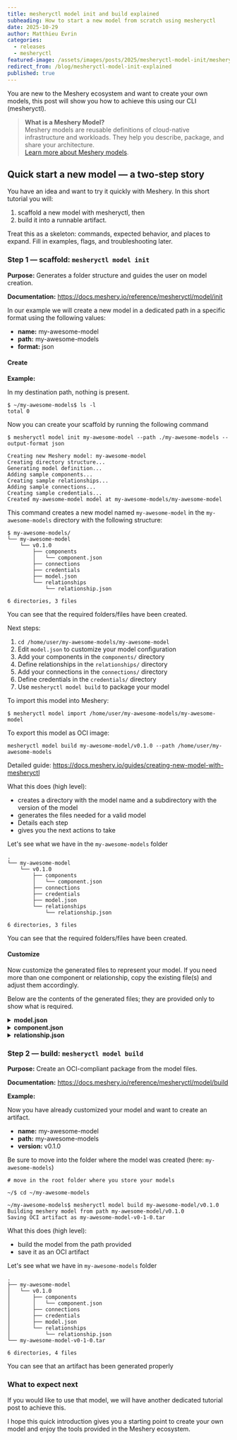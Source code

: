 ```yaml
---
title: mesheryctl model init and build explained
subheading: How to start a new model from scratch using mesheryctl
date: 2025-10-29
author: Matthieu Evrin
categories:
  - releases
  - mesheryctl
featured-image: /assets/images/posts/2025/mesheryctl-model-init/mesheryctl-model-cmds.png
redirect_from: /blog/mesheryctl-model-init-explained
published: true
---
```


You are new to the Meshery ecosystem and want to create your own models, this post will show you how to achieve this using our CLI (mesheryctl).

> **What is a Meshery Model?**  
> Meshery models are reusable definitions of cloud-native infrastructure and workloads. They help you describe, package, and share your architecture.  
> [Learn more about Meshery models](https://docs.meshery.io/concepts/logical/models).

## Quick start a new model — a two‑step story

You have an idea and want to try it quickly with Meshery. In this short tutorial you will:

1. scaffold a new model with mesheryctl, then
2. build it into a runnable artifact.

Treat this as a skeleton: commands, expected behavior, and places to expand. Fill in examples, flags, and troubleshooting later.

### Step 1 — scaffold: `mesheryctl model init`

**Purpose:** Generates a folder structure and guides the user on model creation.

**Documentation:** <https://docs.meshery.io/reference/mesheryctl/model/init>

In our example we will create a new model in a dedicated path in a specific format using the following values:

- **name:** my-awesome-model
- **path:** my-awesome-models
- **format:** json

#### Create

**Example:**

In my destination path, nothing is present.

```shell
$ ~/my-awesome-models$ ls -l
total 0
```

Now you can create your scaffold by running the following command

```shell
$ mesheryctl model init my-awesome-model --path ./my-awesome-models --output-format json

Creating new Meshery model: my-awesome-model
Creating directory structure...
Generating model definition...
Adding sample components...
Creating sample relationships...
Adding sample connections...
Creating sample credentials...
Created my-awesome-model model at my-awesome-models/my-awesome-model
```

This command creates a new model named `my-awesome-model` in the `my-awesome-models` directory with the following structure:

```shell
$ my-awesome-models/
└── my-awesome-model
    └── v0.1.0
        ├── components
        │   └── component.json
        ├── connections
        ├── credentials
        ├── model.json
        └── relationships
            └── relationship.json

6 directories, 3 files
```

You can see that the required folders/files have been created.

Next steps:

1. `cd /home/user/my-awesome-models/my-awesome-model`
2. Edit `model.json` to customize your model configuration
3. Add your components in the `components/` directory
4. Define relationships in the `relationships/` directory
5. Add your connections in the `connections/` directory
6. Define credentials in the `credentials/` directory
7. Use `mesheryctl model build` to package your model

To import this model into Meshery:

```shell
$ mesheryctl model import /home/user/my-awesome-models/my-awesome-model
```

To export this model as OCI image:

```shell
mesheryctl model build my-awesome-model/v0.1.0 --path /home/user/my-awesome-models
```

Detailed guide: <https://docs.meshery.io/guides/creating-new-model-with-mesheryctl>

What this does (high level):

- creates a directory with the model name and a subdirectory with the version of the model
- generates the files needed for a valid model
- Details each step
- gives you the next actions to take

Let's see what we have in the `my-awesome-models` folder

```shell
.
└── my-awesome-model
    └── v0.1.0
        ├── components
        │   └── component.json
        ├── connections
        ├── credentials
        ├── model.json
        └── relationships
            └── relationship.json

6 directories, 3 files
```

You can see that the required folders/files have been created.

#### Customize

Now customize the generated files to represent your model. If you need more than one component or relationship, copy the existing file(s) and adjust them accordingly.

Below are the contents of the generated files; they are provided only to show what is required.

<details><summary><b>model.json</b></summary>

<div class="highlight">
  <pre class="highlight">
  <code json>
{
  "id": "00000000-0000-0000-0000-000000000000",
  "schemaVersion": "models.meshery.io/v1beta1",
  "version": "v0.0.1",
  "name": "untitled-model",
  "displayName": "Untitled Model",
  "description": "A new Meshery model.",
  "status": "enabled",
  "registrant": {
    "id": "00000000-0000-0000-0000-000000000000",
    "name": "",
    "credential_id": "00000000-0000-0000-0000-000000000000",
    "type": "",
    "sub_type": "",
    "kind": "artifacthub",
    "status": "",
    "user_id": "00000000-0000-0000-0000-000000000000",
    "created_at": "0001-01-01T00:00:00Z",
    "updated_at": "0001-01-01T00:00:00Z",
    "deleted_at": null,
    "schemaVersion": "connections.meshery.io/v1beta1",
    "environments": [
      {
        "id": "00000000-0000-0000-0000-000000000000",
        "name": "",
        "description": "",
        "organization_id": "00000000-0000-0000-0000-000000000000",
        "owner": "00000000-0000-0000-0000-000000000000",
        "created_at": "0001-01-01T00:00:00Z",
        "updated_at": "0001-01-01T00:00:00Z",
        "deleted_at": null,
        "schemaVersion": "environments.meshery.io/v1beta1"
      }
    ]
  },
  "metadata": {
    "capabilities": [],
    "primaryColor": "#00b39f",
    "secondaryColor": "#00D3A9",
    "svgWhite": "<svg width=\"32\" height=\"32\" viewBox=\"0 0 32 32\" fill=\"none\" xmlns=\"<http://www.w3.org/2000/svg\">><path d=\"M16.405 8.732v6.57l5.694-3.297-5.694-3.273Zm0 7.942v6.602l5.747-3.285-5.747-3.317Z\" fill=\"#fff\"/><path d=\"M15.586 15.256v-6.47l-5.622 3.225 5.622 3.245ZM4.307 23.252a13.809 13.809 0 0 0 4.362 4.39v-6.914l-4.362 2.524Zm11.279-.008v-6.52L9.95 19.985l5.636 3.258Z\" fill=\"#fff\" fill-opacity=\".8\"/><path d=\"m9.49 27.23 5.707-3.263-5.707-3.3v6.563Z\" fill=\"#fff\"/><path d=\"M22.54 27.265v-6.553l-5.699 3.259 5.7 3.294Zm5.58-4.773a13.697 13.697 0 0 0 1.612-5.895l-5.934 3.397 4.323 2.498Z\" fill=\"#fff\" fill-opacity=\".8\"/><path d=\"m23.362 19.298 5.728-3.276-5.728-3.291v6.567Z\" fill=\"#fff\"/><path d=\"M22.541 11.315V4.8l-5.673 3.253 5.673 3.262Zm0 7.955v-6.574l-5.685 3.292 5.685 3.281Z\" fill=\"#fff\" fill-opacity=\".8\"/><path d=\"M9.49 12.684v6.622l5.728-3.316-5.728-3.306Z\" fill=\"#fff\"/><path d=\"M15.586 2.25a13.69 13.69 0 0 0-6.037 1.595l6.037 3.463V2.25Z\" fill=\"#fff\" fill-opacity=\".8\"/><path d=\"M9.49 4.756v6.583l5.732-3.288L9.49 4.756Z\" fill=\"#fff\"/><path d=\"M8.669 4.356a13.83 13.83 0 0 0-4.362 4.39l4.362 2.518V4.356Z\" fill=\"#fff\" fill-opacity=\".8\"/><path d=\"M22.504 3.88a13.695 13.695 0 0 0-6.099-1.63v5.123l6.1-3.493ZM2.25 16.483c.071 2.12.634 4.196 1.644 6.062l4.418-2.559-6.062-3.503Zm1.644-7.028a13.68 13.68 0 0 0-1.644 6.036l6.068-3.482-4.424-2.554Z\" fill=\"#fff\"/><path d=\"M9.539 28.147a13.673 13.673 0 0 0 6.047 1.603v-5.062L9.54 28.147Z\" fill=\"#fff\" fill-opacity=\".8\"/><path d=\"M27.697 8.768a13.83 13.83 0 0 0-4.335-4.383v6.889l4.335-2.506ZM23.362 27.62a13.851 13.851 0 0 0 4.351-4.417l-4.351-2.514v6.93Z\" fill=\"#fff\"/><path d=\"M29.75 15.452a13.659 13.659 0 0 0-1.63-5.979l-4.381 2.53 6.011 3.45Z\" fill=\"#fff\" fill-opacity=\".8\"/><path d=\"M16.405 29.75a13.673 13.673 0 0 0 6.036-1.595l-6.036-3.498v5.093Z\" fill=\"#fff\"/><path d=\"M8.669 19.247v-6.494L3.03 15.986l5.639 3.261Z\" fill=\"#fff\" fill-opacity=\".8\"/></svg>",
    "svgColor": "<svg xmlns=\"<http://www.w3.org/2000/svg\>" id=\"Layer_1\" data-name=\"Layer 1\" viewBox=\"0 0 134.95 135.02\"><defs><style>.cls-1{fill:#00d3a9}.cls-2{fill:#00b39f}</style></defs><title>meshery-logo-light</title><polygon points=\"69.49 31.82 69.49 64.07 97.44 47.89 69.49 31.82\" class=\"cls-1\"/><polygon points=\"69.49 70.81 69.49 103.22 97.7 87.09 69.49 70.81\" class=\"cls-1\"/><polygon points=\"65.47 63.85 65.47 32.09 37.87 47.92 65.47 63.85\" class=\"cls-2\"/><path d=\"M10.1,103.1a67.79,67.79,0,0,0,21.41,21.55V90.71Z\" class=\"cls-2\"/><polygon points=\"65.47 103.06 65.47 71.05 37.8 87.07 65.47 103.06\" class=\"cls-2\"/><polygon points=\"35.54 122.63 63.56 106.61 35.54 90.41 35.54 122.63\" class=\"cls-1\"/><polygon points=\"99.61 122.8 99.61 90.63 71.63 106.63 99.61 122.8\" class=\"cls-2\"/><path d=\"M127,99.37a67.22,67.22,0,0,0,7.91-28.94L105.78,87.11Z\" class=\"cls-2\"/><polygon points=\"103.64 83.69 131.76 67.61 103.64 51.45 103.64 83.69\" class=\"cls-1\"/><polygon points=\"99.61 44.5 99.61 12.52 71.76 28.49 99.61 44.5\" class=\"cls-2\"/><polygon points=\"99.61 83.55 99.61 51.28 71.7 67.44 99.61 83.55\" class=\"cls-2\"/><polygon points=\"67.48 135.02 67.49 135.02 67.48 135.02 67.48 135.02\" class=\"cls-2\"/><polygon points=\"35.54 51.22 35.54 83.73 63.66 67.45 35.54 51.22\" class=\"cls-1\"/><path d=\"M65.47,0A67.2,67.2,0,0,0,35.83,7.83l29.64,17Z\" class=\"cls-2\"/><polygon points=\"35.54 12.3 35.54 44.62 63.68 28.48 35.54 12.3\" class=\"cls-1\"/><path d=\"M31.51,10.34A67.89,67.89,0,0,0,10.1,31.89L31.51,44.25Z\" class=\"cls-2\"/><path d=\"M99.43,8A67.23,67.23,0,0,0,69.49,0V25.15Z\" class=\"cls-1\"/><path d=\"M0,69.87A67.27,67.27,0,0,0,8.07,99.63L29.76,87.07Z\" class=\"cls-1\"/><path d=\"M8.07,35.37A67.16,67.16,0,0,0,0,65L29.79,47.91Z\" class=\"cls-1\"/><path d=\"M35.78,127.13A67.13,67.13,0,0,0,65.47,135V110.15Z\" class=\"cls-2\"/><path d=\"M124.92,32a67.9,67.9,0,0,0-21.28-21.52V44.3Z\" class=\"cls-1\"/><path d=\"M103.64,124.54A68,68,0,0,0,125,102.86L103.64,90.52Z\" class=\"cls-1\"/><path d=\"M135,64.81a67.06,67.06,0,0,0-8-29.35L105.49,47.88Z\" class=\"cls-2\"/><path d=\"M69.49,135a67.12,67.12,0,0,0,29.63-7.83L69.49,110Z\" class=\"cls-1\"/><polygon points=\"31.51 83.44 31.51 51.56 3.83 67.43 31.51 83.44\" class=\"cls-2\"/></svg>",
    "svgComplete": "",
    "shape": "circle",
    "isAnnotation": false
  },
  "registrantId": "00000000-0000-0000-0000-000000000000",
  "categoryId": "00000000-0000-0000-0000-000000000000",
  "category": {
    "id": "00000000-0000-0000-0000-000000000000",
    "name": "Uncategorized"
  },
  "subCategory": "Uncategorized",
  "model": {
    "version": "v0.0.1"
  },
  "componentsCount": 0,
  "relationshipsCount": 0
}

  </code>
  </pre>
</div>

</details>

<details><summary><b>component.json</b></summary>

<div class="highlight">
  <pre class="highlight">
  <code json>
  {
    "id": "00000000-0000-0000-0000-000000000000",
    "schemaVersion": "components.meshery.io/v1beta1",
    "version": "v0.0.1",
    "displayName": "Untitled Component",
    "description": "A new Meshery Component.",
    "format": "JSON",
    "model": {
      "id": "00000000-0000-0000-0000-000000000000",
      "schemaVersion": "models.meshery.io/v1beta1",
      "version": "v0.0.1",
      "name": "untitled-model",
      "displayName": "Untitled Model",
      "description": "A new Meshery model.",
      "status": "enabled",
      ...
    },
    ...
  }
{
  "id": "00000000-0000-0000-0000-000000000000",
  "schemaVersion": "components.meshery.io/v1beta1",
  "version": "v0.0.1",
  "displayName": "Untitled Component",
  "description": "A new Meshery Component.",
  "format": "JSON",
  "model": {
    "id": "00000000-0000-0000-0000-000000000000",
    "schemaVersion": "models.meshery.io/v1beta1",
    "version": "v0.0.1",
    "name": "untitled-model",
    "displayName": "Untitled Model",
    "description": "A new Meshery model.",
    "status": "enabled",
    "registrant": {
      "id": "00000000-0000-0000-0000-000000000000",
      "name": "",
      "credential_id": "00000000-0000-0000-0000-000000000000",
      "type": "",
      "sub_type": "",
      "kind": "artifacthub",
      "status": "",
      "user_id": "00000000-0000-0000-0000-000000000000",
      "created_at": "0001-01-01T00:00:00Z",
      "updated_at": "0001-01-01T00:00:00Z",
      "deleted_at": null,
      "schemaVersion": "connections.meshery.io/v1beta1",
      "environments": [
        {
          "id": "00000000-0000-0000-0000-000000000000",
          "name": "",
          "description": "",
          "organization_id": "00000000-0000-0000-0000-000000000000",
          "owner": "00000000-0000-0000-0000-000000000000",
          "created_at": "0001-01-01T00:00:00Z",
          "updated_at": "0001-01-01T00:00:00Z",
          "deleted_at": null,
          "schemaVersion": "environments.meshery.io/v1beta1"
        }
      ]
    },
    "metadata": {
      "capabilities": [],
      "primaryColor": "#00b39f",
      "secondaryColor": "#00D3A9",
      "svgWhite": "<svg width=\"32\" height=\"32\" viewBox=\"0 0 32 32\" fill=\"none\" xmlns=\"<http://www.w3.org/2000/svg\">><path d=\"M16.405 8.732v6.57l5.694-3.297-5.694-3.273Zm0 7.942v6.602l5.747-3.285-5.747-3.317Z\" fill=\"#fff\"/><path d=\"M15.586 15.256v-6.47l-5.622 3.225 5.622 3.245ZM4.307 23.252a13.809 13.809 0 0 0 4.362 4.39v-6.914l-4.362 2.524Zm11.279-.008v-6.52L9.95 19.985l5.636 3.258Z\" fill=\"#fff\" fill-opacity=\".8\"/><path d=\"m9.49 27.23 5.707-3.263-5.707-3.3v6.563Z\" fill=\"#fff\"/><path d=\"M22.54 27.265v-6.553l-5.699 3.259 5.7 3.294Zm5.58-4.773a13.697 13.697 0 0 0 1.612-5.895l-5.934 3.397 4.323 2.498Z\" fill=\"#fff\" fill-opacity=\".8\"/><path d=\"m23.362 19.298 5.728-3.276-5.728-3.291v6.567Z\" fill=\"#fff\"/><path d=\"M22.541 11.315V4.8l-5.673 3.253 5.673 3.262Zm0 7.955v-6.574l-5.685 3.292 5.685 3.281Z\" fill=\"#fff\" fill-opacity=\".8\"/><path d=\"M9.49 12.684v6.622l5.728-3.316-5.728-3.306Z\" fill=\"#fff\"/><path d=\"M15.586 2.25a13.69 13.69 0 0 0-6.037 1.595l6.037 3.463V2.25Z\" fill=\"#fff\" fill-opacity=\".8\"/><path d=\"M9.49 4.756v6.583l5.732-3.288L9.49 4.756Z\" fill=\"#fff\"/><path d=\"M8.669 4.356a13.83 13.83 0 0 0-4.362 4.39l4.362 2.518V4.356Z\" fill=\"#fff\" fill-opacity=\".8\"/><path d=\"M22.504 3.88a13.695 13.695 0 0 0-6.099-1.63v5.123l6.1-3.493ZM2.25 16.483c.071 2.12.634 4.196 1.644 6.062l4.418-2.559-6.062-3.503Zm1.644-7.028a13.68 13.68 0 0 0-1.644 6.036l6.068-3.482-4.424-2.554Z\" fill=\"#fff\"/><path d=\"M9.539 28.147a13.673 13.673 0 0 0 6.047 1.603v-5.062L9.54 28.147Z\" fill=\"#fff\" fill-opacity=\".8\"/><path d=\"M27.697 8.768a13.83 13.83 0 0 0-4.335-4.383v6.889l4.335-2.506ZM23.362 27.62a13.851 13.851 0 0 0 4.351-4.417l-4.351-2.514v6.93Z\" fill=\"#fff\"/><path d=\"M29.75 15.452a13.659 13.659 0 0 0-1.63-5.979l-4.381 2.53 6.011 3.45Z\" fill=\"#fff\" fill-opacity=\".8\"/><path d=\"M16.405 29.75a13.673 13.673 0 0 0 6.036-1.595l-6.036-3.498v5.093Z\" fill=\"#fff\"/><path d=\"M8.669 19.247v-6.494L3.03 15.986l5.639 3.261Z\" fill=\"#fff\" fill-opacity=\".8\"/></svg>",
      "svgColor": "<svg xmlns=\"<http://www.w3.org/2000/svg\>" id=\"Layer_1\" data-name=\"Layer 1\" viewBox=\"0 0 134.95 135.02\"><defs><style>.cls-1{fill:#00d3a9}.cls-2{fill:#00b39f}</style></defs><title>meshery-logo-light</title><polygon points=\"69.49 31.82 69.49 64.07 97.44 47.89 69.49 31.82\" class=\"cls-1\"/><polygon points=\"69.49 70.81 69.49 103.22 97.7 87.09 69.49 70.81\" class=\"cls-1\"/><polygon points=\"65.47 63.85 65.47 32.09 37.87 47.92 65.47 63.85\" class=\"cls-2\"/><path d=\"M10.1,103.1a67.79,67.79,0,0,0,21.41,21.55V90.71Z\" class=\"cls-2\"/><polygon points=\"65.47 103.06 65.47 71.05 37.8 87.07 65.47 103.06\" class=\"cls-2\"/><polygon points=\"35.54 122.63 63.56 106.61 35.54 90.41 35.54 122.63\" class=\"cls-1\"/><polygon points=\"99.61 122.8 99.61 90.63 71.63 106.63 99.61 122.8\" class=\"cls-2\"/><path d=\"M127,99.37a67.22,67.22,0,0,0,7.91-28.94L105.78,87.11Z\" class=\"cls-2\"/><polygon points=\"103.64 83.69 131.76 67.61 103.64 51.45 103.64 83.69\" class=\"cls-1\"/><polygon points=\"99.61 44.5 99.61 12.52 71.76 28.49 99.61 44.5\" class=\"cls-2\"/><polygon points=\"99.61 83.55 99.61 51.28 71.7 67.44 99.61 83.55\" class=\"cls-2\"/><polygon points=\"67.48 135.02 67.49 135.02 67.48 135.02 67.48 135.02\" class=\"cls-2\"/><polygon points=\"35.54 51.22 35.54 83.73 63.66 67.45 35.54 51.22\" class=\"cls-1\"/><path d=\"M65.47,0A67.2,67.2,0,0,0,35.83,7.83l29.64,17Z\" class=\"cls-2\"/><polygon points=\"35.54 12.3 35.54 44.62 63.68 28.48 35.54 12.3\" class=\"cls-1\"/><path d=\"M31.51,10.34A67.89,67.89,0,0,0,10.1,31.89L31.51,44.25Z\" class=\"cls-2\"/><path d=\"M99.43,8A67.23,67.23,0,0,0,69.49,0V25.15Z\" class=\"cls-1\"/><path d=\"M0,69.87A67.27,67.27,0,0,0,8.07,99.63L29.76,87.07Z\" class=\"cls-1\"/><path d=\"M8.07,35.37A67.16,67.16,0,0,0,0,65L29.79,47.91Z\" class=\"cls-1\"/><path d=\"M35.78,127.13A67.13,67.13,0,0,0,65.47,135V110.15Z\" class=\"cls-2\"/><path d=\"M124.92,32a67.9,67.9,0,0,0-21.28-21.52V44.3Z\" class=\"cls-1\"/><path d=\"M103.64,124.54A68,68,0,0,0,125,102.86L103.64,90.52Z\" class=\"cls-1\"/><path d=\"M135,64.81a67.06,67.06,0,0,0-8-29.35L105.49,47.88Z\" class=\"cls-2\"/><path d=\"M69.49,135a67.12,67.12,0,0,0,29.63-7.83L69.49,110Z\" class=\"cls-1\"/><polygon points=\"31.51 83.44 31.51 51.56 3.83 67.43 31.51 83.44\" class=\"cls-2\"/></svg>",
      "svgComplete": "",
      "shape": "circle",
      "isAnnotation": false
    },
    "registrantId": "00000000-0000-0000-0000-000000000000",
    "categoryId": "00000000-0000-0000-0000-000000000000",
    "category": {
      "id": "00000000-0000-0000-0000-000000000000",
      "name": "Uncategorized"
    },
    "subCategory": "Uncategorized",
    "model": {
      "version": "v0.0.1"
    },
    "componentsCount": 0,
    "relationshipsCount": 0
  },
  "registrant": {},
  "metadata": {
    "genealogy": "",
    "configurationUISchema": "",
    "isAnnotation": false
  },
  "category": {},
  "modelId": "00000000-0000-0000-0000-000000000000",
  "styles": {
    "primaryColor": "",
    "secondaryColor": "",
    "svgWhite": "",
    "svgColor": "",
    "svgComplete": "",
    "color": "",
    "font-family": "",
    "font-size": "",
    "font-style": "",
    "font-weight": "",
    "text-transform": "",
    "label": "",
    "shape": "",
    "position": {},
    "body-text": "",
    "body-text-wrap": "",
    "body-text-max-width": "",
    "body-text-background-color": "",
    "body-text-color": "",
    "body-text-font-weight": "",
    "body-text-horizontal-align": "",
    "body-text-decoration": "",
    "body-text-vertical-align": "",
    "background-image": "",
    "background-color": "",
    "background-position-x": "",
    "background-position-y": "",
    "background-offset-x": "",
    "background-offset-y": "",
    "background-fit": "",
    "background-clip": "",
    "background-width-relative-to": "",
    "background-height-relative-to": "",
    "border-style": "",
    "border-color": "",
    "text-halign": "",
    "text-valign": "",
    "ghost": "no",
    "active-bg-color": "",
    "active-bg-opacity": "",
    "active-bg-size": "",
    "selection-box-color": "",
    "outside-texture-bg-color": "",
    "shape-polygon-points": "",
    "menu-background-color": "",
    "menu-forground-color": ""
  },
  "animation": {},
  "position": {},
  "capabilities": [
    {
      "schemaVersion": "capability.meshery.io/v1alpha1",
      "version": "0.7.0",
      "displayName": "Performance Test",
      "description": "Initiate a performance test. Meshery will execute the load generation, collect metrics, and present the results.",
      "kind": "action",
      "type": "operator",
      "subType": "perf-test",
      "key": "",
      "entityState": [
        "instance"
      ],
      "status": "enabled",
      "metadata": null
    },
    {
      "schemaVersion": "capability.meshery.io/v1alpha1",
      "version": "0.7.0",
      "displayName": "Workload Configuration",
      "description": "Configure the workload specific setting of a component",
      "kind": "mutate",
      "type": "configuration",
      "subType": "config",
      "key": "",
      "entityState": [
        "declaration"
      ],
      "status": "enabled",
      "metadata": null
    },
    {
      "schemaVersion": "capability.meshery.io/v1alpha1",
      "version": "0.7.0",
      "displayName": "Labels and Annotations Configuration",
      "description": "Configure Labels And Annotations for  the component ",
      "kind": "mutate",
      "type": "configuration",
      "subType": "labels-and-annotations",
      "key": "",
      "entityState": [
        "declaration"
      ],
      "status": "enabled",
      "metadata": null
    },
    {
      "schemaVersion": "capability.meshery.io/v1alpha1",
      "version": "0.7.0",
      "displayName": "Relationships",
      "description": "View relationships for the component",
      "kind": "view",
      "type": "configuration",
      "subType": "relationship",
      "key": "",
      "entityState": [
        "declaration",
        "instance"
      ],
      "status": "enabled",
      "metadata": null
    },
    {
      "schemaVersion": "capability.meshery.io/v1alpha1",
      "version": "0.7.0",
      "displayName": "Json Schema",
      "description": "View Component Definition ",
      "kind": "view",
      "type": "configuration",
      "subType": "definition",
      "key": "",
      "entityState": [
        "declaration",
        "instance"
      ],
      "status": "enabled",
      "metadata": null
    },
    {
      "schemaVersion": "capability.meshery.io/v1alpha1",
      "version": "0.7.0",
      "displayName": "Styling",
      "description": "Configure the visual styles for the component",
      "kind": "mutate",
      "type": "style",
      "subType": "",
      "key": "",
      "entityState": [
        "declaration"
      ],
      "status": "enabled",
      "metadata": null
    },
    {
      "schemaVersion": "capability.meshery.io/v1alpha1",
      "version": "0.7.0",
      "displayName": "Change Shape",
      "description": "Change the shape of the component",
      "kind": "mutate",
      "type": "style",
      "subType": "shape",
      "key": "",
      "entityState": [
        "declaration"
      ],
      "status": "enabled",
      "metadata": null
    },
    {
      "schemaVersion": "capability.meshery.io/v1alpha1",
      "version": "0.7.0",
      "displayName": "Compound Drag And Drop",
      "description": "Drag and Drop a component into a parent component in graph view",
      "kind": "interaction",
      "type": "graph",
      "subType": "compoundDnd",
      "key": "",
      "entityState": [
        "declaration"
      ],
      "status": "enabled",
      "metadata": null
    }
  ],
  "status": "enabled",
  "instanceDetails": {},
  "configuration": {},
  "component": {
    "version": "",
    "kind": "",
    "schema": ""
  }
}

  </code>
  </pre>
</div>
  
</details>

<details><summary><b>relationship.json</b></summary>
<div class="highlight">
  <pre class="highlight">
  <code json>

{
  "id": "00000000-0000-0000-0000-000000000000",
  "schemaVersion": "relationships.meshery.io/v1alpha3",
  "version": "v0.0.1",
  "model": {
    "id": "00000000-0000-0000-0000-000000000000",
    "schemaVersion": "models.meshery.io/v1beta1",
    "version": "v0.0.1",
    "name": "untitled-model",
    "displayName": "Untitled Model",
    "description": "A new Meshery model.",
    "status": "enabled",
    "registrant": {
      "id": "00000000-0000-0000-0000-000000000000",
      "name": "",
      "credential_id": "00000000-0000-0000-0000-000000000000",
      "type": "",
      "sub_type": "",
      "kind": "artifacthub",
      "status": "",
      "user_id": "00000000-0000-0000-0000-000000000000",
      "created_at": "0001-01-01T00:00:00Z",
      "updated_at": "0001-01-01T00:00:00Z",
      "deleted_at": null,
      "schemaVersion": "connections.meshery.io/v1beta1",
      "environments": [
        {
          "id": "00000000-0000-0000-0000-000000000000",
          "name": "",
          "description": "",
          "organization_id": "00000000-0000-0000-0000-000000000000",
          "owner": "00000000-0000-0000-0000-000000000000",
          "created_at": "0001-01-01T00:00:00Z",
          "updated_at": "0001-01-01T00:00:00Z",
          "deleted_at": null,
          "schemaVersion": "environments.meshery.io/v1beta1"
        }
      ]
    },
    "metadata": {
      "capabilities": [],
      "primaryColor": "#00b39f",
      "secondaryColor": "#00D3A9",
      "svgWhite": "<svg width=\"32\" height=\"32\" viewBox=\"0 0 32 32\" fill=\"none\" xmlns=\"<http://www.w3.org/2000/svg\">><path d=\"M16.405 8.732v6.57l5.694-3.297-5.694-3.273Zm0 7.942v6.602l5.747-3.285-5.747-3.317Z\" fill=\"#fff\"/><path d=\"M15.586 15.256v-6.47l-5.622 3.225 5.622 3.245ZM4.307 23.252a13.809 13.809 0 0 0 4.362 4.39v-6.914l-4.362 2.524Zm11.279-.008v-6.52L9.95 19.985l5.636 3.258Z\" fill=\"#fff\" fill-opacity=\".8\"/><path d=\"m9.49 27.23 5.707-3.263-5.707-3.3v6.563Z\" fill=\"#fff\"/><path d=\"M22.54 27.265v-6.553l-5.699 3.259 5.7 3.294Zm5.58-4.773a13.697 13.697 0 0 0 1.612-5.895l-5.934 3.397 4.323 2.498Z\" fill=\"#fff\" fill-opacity=\".8\"/><path d=\"m23.362 19.298 5.728-3.276-5.728-3.291v6.567Z\" fill=\"#fff\"/><path d=\"M22.541 11.315V4.8l-5.673 3.253 5.673 3.262Zm0 7.955v-6.574l-5.685 3.292 5.685 3.281Z\" fill=\"#fff\" fill-opacity=\".8\"/><path d=\"M9.49 12.684v6.622l5.728-3.316-5.728-3.306Z\" fill=\"#fff\"/><path d=\"M15.586 2.25a13.69 13.69 0 0 0-6.037 1.595l6.037 3.463V2.25Z\" fill=\"#fff\" fill-opacity=\".8\"/><path d=\"M9.49 4.756v6.583l5.732-3.288L9.49 4.756Z\" fill=\"#fff\"/><path d=\"M8.669 4.356a13.83 13.83 0 0 0-4.362 4.39l4.362 2.518V4.356Z\" fill=\"#fff\" fill-opacity=\".8\"/><path d=\"M22.504 3.88a13.695 13.695 0 0 0-6.099-1.63v5.123l6.1-3.493ZM2.25 16.483c.071 2.12.634 4.196 1.644 6.062l4.418-2.559-6.062-3.503Zm1.644-7.028a13.68 13.68 0 0 0-1.644 6.036l6.068-3.482-4.424-2.554Z\" fill=\"#fff\"/><path d=\"M9.539 28.147a13.673 13.673 0 0 0 6.047 1.603v-5.062L9.54 28.147Z\" fill=\"#fff\" fill-opacity=\".8\"/><path d=\"M27.697 8.768a13.83 13.83 0 0 0-4.335-4.383v6.889l4.335-2.506ZM23.362 27.62a13.851 13.851 0 0 0 4.351-4.417l-4.351-2.514v6.93Z\" fill=\"#fff\"/><path d=\"M29.75 15.452a13.659 13.659 0 0 0-1.63-5.979l-4.381 2.53 6.011 3.45Z\" fill=\"#fff\" fill-opacity=\".8\"/><path d=\"M16.405 29.75a13.673 13.673 0 0 0 6.036-1.595l-6.036-3.498v5.093Z\" fill=\"#fff\"/><path d=\"M8.669 19.247v-6.494L3.03 15.986l5.639 3.261Z\" fill=\"#fff\" fill-opacity=\".8\"/></svg>",
      "svgColor": "<svg xmlns=\"<http://www.w3.org/2000/svg\>" id=\"Layer_1\" data-name=\"Layer 1\" viewBox=\"0 0 134.95 135.02\"><defs><style>.cls-1{fill:#00d3a9}.cls-2{fill:#00b39f}</style></defs><title>meshery-logo-light</title><polygon points=\"69.49 31.82 69.49 64.07 97.44 47.89 69.49 31.82\" class=\"cls-1\"/><polygon points=\"69.49 70.81 69.49 103.22 97.7 87.09 69.49 70.81\" class=\"cls-1\"/><polygon points=\"65.47 63.85 65.47 32.09 37.87 47.92 65.47 63.85\" class=\"cls-2\"/><path d=\"M10.1,103.1a67.79,67.79,0,0,0,21.41,21.55V90.71Z\" class=\"cls-2\"/><polygon points=\"65.47 103.06 65.47 71.05 37.8 87.07 65.47 103.06\" class=\"cls-2\"/><polygon points=\"35.54 122.63 63.56 106.61 35.54 90.41 35.54 122.63\" class=\"cls-1\"/><polygon points=\"99.61 122.8 99.61 90.63 71.63 106.63 99.61 122.8\" class=\"cls-2\"/><path d=\"M127,99.37a67.22,67.22,0,0,0,7.91-28.94L105.78,87.11Z\" class=\"cls-2\"/><polygon points=\"103.64 83.69 131.76 67.61 103.64 51.45 103.64 83.69\" class=\"cls-1\"/><polygon points=\"99.61 44.5 99.61 12.52 71.76 28.49 99.61 44.5\" class=\"cls-2\"/><polygon points=\"99.61 83.55 99.61 51.28 71.7 67.44 99.61 83.55\" class=\"cls-2\"/><polygon points=\"67.48 135.02 67.49 135.02 67.48 135.02 67.48 135.02\" class=\"cls-2\"/><polygon points=\"35.54 51.22 35.54 83.73 63.66 67.45 35.54 51.22\" class=\"cls-1\"/><path d=\"M65.47,0A67.2,67.2,0,0,0,35.83,7.83l29.64,17Z\" class=\"cls-2\"/><polygon points=\"35.54 12.3 35.54 44.62 63.68 28.48 35.54 12.3\" class=\"cls-1\"/><path d=\"M31.51,10.34A67.89,67.89,0,0,0,10.1,31.89L31.51,44.25Z\" class=\"cls-2\"/><path d=\"M99.43,8A67.23,67.23,0,0,0,69.49,0V25.15Z\" class=\"cls-1\"/><path d=\"M0,69.87A67.27,67.27,0,0,0,8.07,99.63L29.76,87.07Z\" class=\"cls-1\"/><path d=\"M8.07,35.37A67.16,67.16,0,0,0,0,65L29.79,47.91Z\" class=\"cls-1\"/><path d=\"M35.78,127.13A67.13,67.13,0,0,0,65.47,135V110.15Z\" class=\"cls-2\"/><path d=\"M124.92,32a67.9,67.9,0,0,0-21.28-21.52V44.3Z\" class=\"cls-1\"/><path d=\"M103.64,124.54A68,68,0,0,0,125,102.86L103.64,90.52Z\" class=\"cls-1\"/><path d=\"M135,64.81a67.06,67.06,0,0,0-8-29.35L105.49,47.88Z\" class=\"cls-2\"/><path d=\"M69.49,135a67.12,67.12,0,0,0,29.63-7.83L69.49,110Z\" class=\"cls-1\"/><polygon points=\"31.51 83.44 31.51 51.56 3.83 67.43 31.51 83.44\" class=\"cls-2\"/></svg>",
      "svgComplete": "",
      "shape": "circle",
      "isAnnotation": false
    },
    "registrantId": "00000000-0000-0000-0000-000000000000",
    "categoryId": "00000000-0000-0000-0000-000000000000",
    "category": {
      "id": "00000000-0000-0000-0000-000000000000",
      "name": "Uncategorized"
    },
    "subCategory": "Uncategorized",
    "model": {
      "version": "v0.0.1"
    },
    "componentsCount": 0,
    "relationshipsCount": 0
  },
  "metadata": {},
  "kind": "hierarchical",
  "subType": "inventory",
  "type": "parent",
  "status": "enabled",
  "evaluationQuery": "",
  "capabilities": [],
  "selectors": []
}
  </code>
  </pre>
</div>
</details>

### Step 2 — build: `mesheryctl model build`

**Purpose:** Create an OCI-compliant package from the model files.

**Documentation:** <https://docs.meshery.io/reference/mesheryctl/model/build>

**Example:**

Now you have already customized your model and want to create an artifact.

- **name:** my-awesome-model
- **path:** my-awesome-models
- **version:** v0.1.0

Be sure to move into the folder where the model was created (here: `my-awesome-models`)

```shell
# move in the root folder where you store your models

~/$ cd ~/my-awesome-models

~/my-awesome-models$ mesheryctl model build my-awesome-model/v0.1.0
Building meshery model from path my-awesome-model/v0.1.0
Saving OCI artifact as my-awesome-model-v0-1-0.tar
```

What this does (high level):

- build the model from the path provided
- save it as an OCI artifact

Let's see what we have in `my-awesome-models` folder

```shell
.
├── my-awesome-model
│   └── v0.1.0
│       ├── components
│       │   └── component.json
│       ├── connections
│       ├── credentials
│       ├── model.json
│       └── relationships
│           └── relationship.json
└── my-awesome-model-v0-1-0.tar

6 directories, 4 files
```

You can see that an artifact has been generated properly

### What to expect next

If you would like to use that model, we will have another dedicated tutorial post to achieve this.

I hope this quick introduction gives you a starting point to create your own model and enjoy the tools provided in the Meshery ecosystem.
